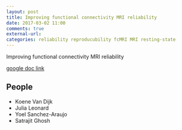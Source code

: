 ```yaml
---
layout: post
title: Improving functional connectivity MRI reliability
date: 2017-03-02 11:00
comments: true
external-url:
categories: reliability reproducubility fcMRI MRI resting-state
---
```


Improving functional connectivity MRI reliability

[google doc link](https://docs.google.com/document/d/1co45anXq15q8gjikUYsXgNL7Lrm2r85LdMQNU1FYvYw/edit)

## People

- Koene Van Dijk
- Julia Leonard
- Yoel Sanchez-Araujo
- Satrajit Ghosh


